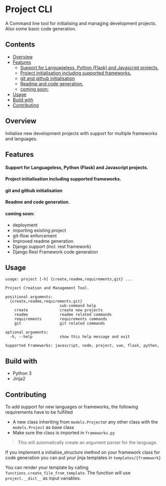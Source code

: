 
# Project CLI <!-- omit in TOC -->

A Command line tool for initialising and managing development projects. Also some basic code generation.

## Contents <!-- omit in TOC -->
- [Overview](#overview)
- [Features](#features)
    - [Support for Languageless, Python (Flask) and Javascript projects.](#support-for-languageless-python-flask-and-javascript-projects)
    - [Project initialisation including supported frameworks.](#project-initialisation-including-supported-frameworks)
    - [git and github initialisation](#git-and-github-initialisation)
    - [Readme and code generation.](#readme-and-code-generation)
    - [coming soon:](#coming-soon)
- [Usage](#usage)
- [Build with](#build-with)
- [Contributing](#contributing)

## Overview
Initialise new development projects with support for multiple frameworks and languages.

## Features
#### Support for Languageless, Python (Flask) and Javascript projects.

#### Project initialisation including supported frameworks.

#### git and github initialisation

#### Readme and code generation.

#### coming soon:
- deployment
- importing existing project
- git-flow enforcement
- Improved readme generation
- Django support (incl. rest framework)
- Django Rest Framework code generation


## Usage
```
usage: project [-h] {create,readme,requirements,git} ...

Project Creation and Management Tool.

positional arguments:
  {create,readme,requirements,git}
                        sub-command help
    create              create new projects
    readme              readme related commands
    requirements        requirements commands
    git                 git related commands

optional arguments:
  -h, --help            show this help message and exit

Supported Frameworks: javascript, node, project, vue, flask, python,

```

## Build with
- Python 3
- Jinja2

## Contributing

To add support for new languages or frameworks, the following requirements have to be fulfilled

- A new class inheriting from `models.Project`or any other class with the `models.Project` as base class
- Make sure the class is imported in `frameworks.py`

> This will automatically create an argument parser for the language.

If you implement a initialise_structure method on your framework class for code generation you can put your jinja templates in `templates/{framework}`

You can render your template by calling `functions.create_file_from_template`. The function will use `project.__dict__` as input variables.